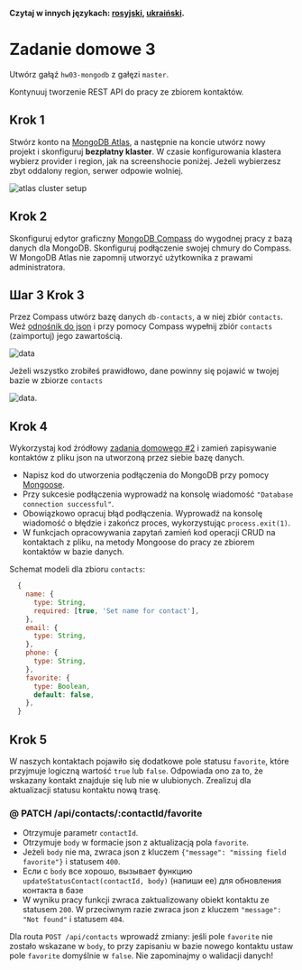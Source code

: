 **Czytaj w innych językach: [rosyjski](README.md), [ukraiński](README.ua.md).**

# Zadanie domowe 3

Utwórz gałąź `hw03-mongodb` z gałęzi `master`.

Kontynuuj tworzenie REST API do pracy ze zbiorem kontaktów.

## Krok 1

Stwórz konto na [MongoDB Atlas](https://www.mongodb.com/cloud/atlas), a następnie na koncie utwórz nowy projekt i skonfiguruj **bezpłatny klaster**. W czasie konfigurowania klastera wybierz provider i region, jak na screenshocie poniżej. Jeżeli wybierzesz zbyt oddalony region, serwer odpowie wolniej.

![atlas cluster setup](./atlas-cluster.jpg)

## Krok 2

Skonfiguruj edytor graficzny [MongoDB Compass](https://www.mongodb.com/download-center/compass) do wygodnej pracy z bazą danych dla MongoDB. Skonfiguruj podłączenie swojej chmury do Compass. W MongoDB Atlas nie zapomnij utworzyć użytkownika z prawami administratora.

## Шаг 3 Krok 3

Przez Compass utwórz bazę danych `db-contacts`, a w niej zbiór `contacts`. Weź [odnośnik do json](./contacts.json) i przy pomocy Compass wypełnij zbiór `contacts` (zaimportuj) jego zawartością.

![data](./json-data.png)

Jeżeli wszystko zrobiłeś prawidłowo, dane powinny się pojawić w twojej bazie w zbiorze `contacts`

![data](./mongo-data.png).

## Krok 4

Wykorzystaj kod źródłowy [zadania domowego #2](../homework-02/README.md) i zamień zapisywanie kontaktów z pliku json na utworzoną przez siebie bazę danych.

- Napisz kod do utworzenia podłączenia do MongoDB przy pomocy [Mongoose](https://mongoosejs.com/).
- Przy sukcesie podłączenia wyprowadź na konsolę wiadomość `"Database connection successful"`.
- Obowiązkowo opracuj błąd podłączenia. Wyprowadź na konsolę wiadomość o błędzie i zakończ proces, wykorzystując `process.exit(1)`.
- W funkcjach opracowywania zapytań zamień kod operacji CRUD na kontaktach z pliku, na metody Mongoose do pracy ze zbiorem kontaktów w bazie danych.

Schemat modeli dla zbioru `contacts`:

```js
  {
    name: {
      type: String,
      required: [true, 'Set name for contact'],
    },
    email: {
      type: String,
    },
    phone: {
      type: String,
    },
    favorite: {
      type: Boolean,
      default: false,
    },
  }
```

## Krok 5

W naszych kontaktach pojawiło się dodatkowe pole statusu `favorite`, które przyjmuje logiczną wartość `true` lub `false`. Odpowiada ono za to, że wskazany kontakt znajduje się lub nie w ulubionych. Zrealizuj dla aktualizacji statusu kontaktu nową trasę.

### @ PATCH /api/contacts/:contactId/favorite

- Otrzymuje parametr `contactId`.
- Otrzymuje `body` w formacie json z aktualizacją pola `favorite`.
- Jeżeli `body` nie ma, zwraca json z kluczem `{"message": "missing field favorite"}` i statusem `400`.
- Если с `body` все хорошо, вызывает функцию `updateStatusContact(contactId, body)` (напиши ее) для обновления контакта в базе
- W wyniku pracy funkcji zwraca zaktualizowany obiekt kontaktu ze statusem `200`. W przeciwnym razie zwraca json z kluczem `"message": "Not found"` i statusem `404`.


Dla routa `POST /api/contacts` wprowadź zmiany: jeśli pole `favorite` nie zostało wskazane w `body`, to przy zapisaniu w bazie nowego kontaktu ustaw pole `favorite` domyślnie w `false`. Nie zapominajmy o walidacji danych!
